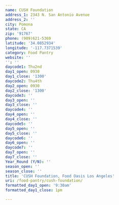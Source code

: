 ```yaml
---
name: CUSH Foundation
address_1: 2343 N. San Antonio Avenue
address_2: ''
city: Pomona
state: CA
zip: '91767'
phone: (909)621-5369
latitude: '34.0852934'
longitude: '-117.7371539'
category: Food Pantry
website: ''
'': ''
daycode1: Thu2nd
day1_open: 0930
day1_close: '1300'
daycode2: Thu4th
day2_open: 0930
day2_close: '1300'
daycode3: ''
day3_open: ''
day3_close: ''
daycode4: ''
day4_open: ''
day4_close: ''
daycode5: ''
day5_open: ''
day5_close: ''
daycode6: ''
day6_open: ''
daycode7: ''
day7_open: ''
day7_close: ''
Year_Round (Y/N): ''
season_open: ''
season_close: ''
title: 'CUSH Foundation, Food Oasis Los Angeles'
uri: /food-pantry/cush-foundation/
formatted_day1_open: '9:30am'
formatted_day1_close: 1pm

---
```

